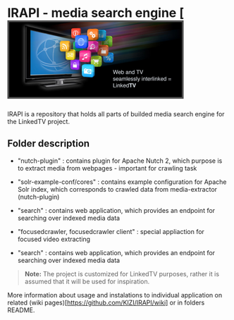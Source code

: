 # IRAPI - media search engine [![LinkedTV project](https://raw.githubusercontent.com/KIZI/IRAPI/master/wikipictures/linkedtvlogo.png)


IRAPI is a repository that holds all parts of builded media search engine for the LinkedTV project.

## Folder description

* "nutch-plugin"      : contains plugin for Apache Nutch 2, which purpose is to extract media from webpages - important for crawling task

* "solr-example-conf/cores" : contains example configuration for Apache Solr index, which corresponds to crawled data from media-extractor (nutch-plugin)

* "search"            : contains web application, which provides an endpoint for searching over indexed media data

* "focusedcrawler, focusedcrawler client" : special appliaction for focused video extracting

* "search"            : contains web application, which provides an endpoint for searching over indexed media data


> **Note:** The project is customized for LinkedTV purposes, rather it is assumed that it will be used for inspiration.

More information about usage and instalations to individual application on related (wiki pages)[https://github.com/KIZI/IRAPI/wiki] or in folders README.
